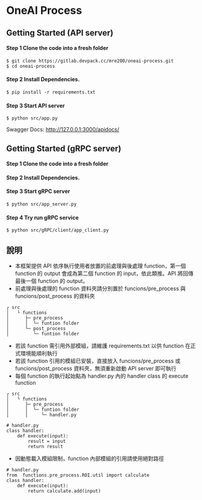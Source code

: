 # OneAI Process
## Getting Started (API server)
#### Step 1 Clone the code into a fresh folder
```
$ git clone https://gitlab.devpack.cc/mre200/oneai-process.git
$ cd oneai-process
```
#### Step 2 Install Dependencies.
```
$ pip install -r requirements.txt
```

#### Step 3 Start API server
```
$ python src/app.py
```
Swagger Docs: http://127.0.0.1:3000/apidocs/

## Getting Started (gRPC server)
#### Step 1 Clone the code into a fresh folder
#### Step 2 Install Dependencies.
#### Step 3 Start gRPC server
```
$ python src/app_server.py
```
#### Step 4 Try run gRPC service
```
$ python src/gRPC/client/app_client.py
```



## 說明
+ 本框架提供 API 依序執行使用者放置的前處理與後處理 function，第一個 function 的 output 會成為第二個 function 的 input，依此類推。API 將回傳最後一個 function 的 output。 
+ 前處理與後處理的 function 資料夾請分別置於 funcions/pre_process 與 funcions/post_process 的資料夾
```
┌ src
│   └ functions
│      ├─ pre_process
│      │  └─ funtion folder
│      └─ post_process
│         └─ funtion folder
```
+ 若該 function 需引用外部模組，請維護 requirements.txt 以供 function 在正式環境能順利執行
+ 若該 function 引用的模組已安裝，直接放入 funcions/pre_process 或 funcions/post_process 資料夾，無須重新啟動 API server 即可執行
+ 每個 function 的執行起始點為 handler.py 內的 handler class 的 execute function
```
┌ src
│   └ functions
│      ├─ pre_process
│      │  └─ funtion folder
│      │     └─ handler.py
```
```python=
# handler.py
class handler:
    def execute(input):
        result = input
        return result
```
+ 因動態載入模組限制，function 內部模組的引用請使用絕對路徑
```python=
# handler.py
from  functions.pre_process.ROI.util import calculate
class handler:
    def execute(input):
        return calculate.add(input)
```